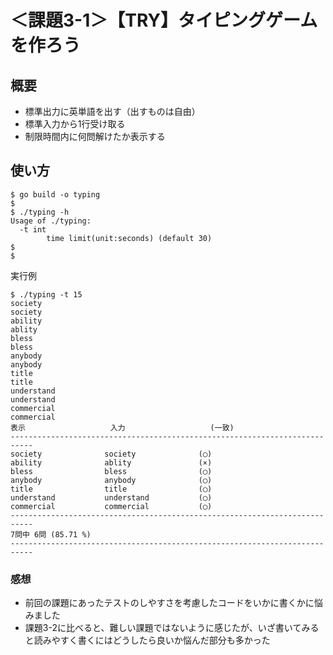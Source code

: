 # ＜課題3-1＞【TRY】タイピングゲームを作ろう
## 概要

- 標準出力に英単語を出す（出すものは自由）
- 標準入力から1行受け取る
- 制限時間内に何問解けたか表示する


## 使い方
```
$ go build -o typing
$
$ ./typing -h
Usage of ./typing:
  -t int
        time limit(unit:seconds) (default 30)
$
$
```

実行例
```
$ ./typing -t 15
society
society
ability
ablity
bless
bless
anybody
anybody
title
title
understand
understand
commercial
commercial
表示                   入力                   (一致)
---------------------------------------------------------------------------
society              society              (◯)
ability              ablity               (×)
bless                bless                (◯)
anybody              anybody              (◯)
title                title                (◯)
understand           understand           (◯)
commercial           commercial           (◯)
---------------------------------------------------------------------------
7問中 6問 (85.71 %)
---------------------------------------------------------------------------
```

### 感想

- 前回の課題にあったテストのしやすさを考慮したコードをいかに書くかに悩みました
- 課題3-2に比べると、難しい課題ではないように感じたが、いざ書いてみると読みやすく書くにはどうしたら良いか悩んだ部分も多かった
